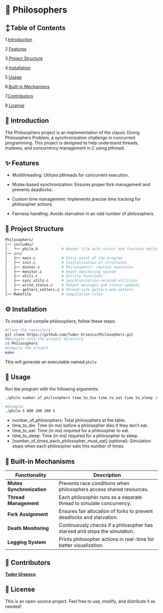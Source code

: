# 🧠 Philosophers

## ↕️Table of Contents
1.[Introduction](#-introduction)

2.[Features](#-features)

3.[Project Structure](#-project-structure)

4.[Installation](#installation)

5.[Usage](#-usage)

6.[Built-in Mechanisms](#-built-in-mechanisms)

7.[Contributors](#-contributors)

8.[License](#-license)

## 📖 Introduction
The Philosophers project is an implementation of the classic Dining Philosophers Problem, a synchronization challenge in concurrent programming. This project is designed to help understand threads, mutexes, and concurrency management in C using pthread.

## ✨ Features
- Multithreading: Utilizes pthreads for concurrent execution.

- Mutex-based synchronization: Ensures proper fork management and prevents deadlocks.

- Custom time management: Implements precise time tracking for philosopher actions.

- Fairness handling: Avoids starvation in an odd number of philosophers.

## 📂 Project Structure
```sh
Philosophers/
│── includes/
│   └── philo.h           # Header file with struct and function definitions
│── src/
│   ├── main.c            # Entry point of the program
│   ├── init.c            # Initialization of structures
│   ├── dinner.c          # Philosophers' routine execution
│   ├── monitor.c         # Death monitoring system
│   ├── utils.c           # Utility functions
│   ├── sync_utils.c      # Synchronization-related utilities
│   ├── write_status.c    # Output messages and status updates
│   ├── getters_setters.c # Thread-safe getters and setters
│── Makefile              # Compilation rules
```

## ⚙️ Installation
To install and compile philosophers, follow these steps:
```sh
#Clone the repository
git clone https://github.com/Tudor-Ursescu/Philosophers.git
#Navigate into the project directory
cd Philosophers
#Compile the project
make
```
This will generate an executable named `philo`

## 🚀 Usage
Run the program with the following arguments: 
```sh
./philo number_of_philosophers time_to_die time_to_eat time_to_sleep [number_of_times_each_philosopher_must_eat]

#Example:
./philo 5 800 200 200 5
```
- number_of_philosophers: Total philosophers at the table.
- time_to_die: Time (in ms) before a philosopher dies if they don’t eat.
- time_to_eat: Time (in ms) required for a philosopher to eat.
- time_to_sleep: Time (in ms) required for a philosopher to sleep.
- [number_of_times_each_philosopher_must_eat] (optional): Simulation stops when each philosopher eats this number of times.

## 🔧 Built-in Mechanisms
| Functionality              | Description                                                                 |
|----------------------------|-----------------------------------------------------------------------------|
| **Mutex Synchronization**  | Prevents race conditions when philosophers access shared resources.        |
| **Thread Management**      | Each philosopher runs as a separate thread to simulate concurrency.         |
| **Fork Assignment**        | Ensures fair allocation of forks to prevent deadlocks and starvation.       |
| **Death Monitoring**       | Continuously checks if a philosopher has starved and stops the simulation. |
| **Logging System**         | Prints philosopher actions in real-time for better visualization.           |

## 👥 Contributors
[**Tudor Ursescu**](https://github.com/Tudor-Ursescu)

## 📜 License
This is an open-source project. Feel free to use, modify, and distribute it as needed!